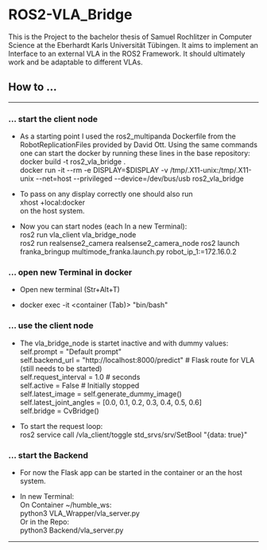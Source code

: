 # ROS2-VLA_Bridge

This is the Project to the bachelor thesis of Samuel Rochlitzer in Computer Science at the Eberhardt Karls Universität Tübingen. It aims to implement an Interface to an external VLA in the ROS2 Framework. It should ultimately work and be adaptable to different VLAs.

## How to ...
---

### ... start the client node

* As a starting point I used the ros2_multipanda Dockerfile from the RobotReplicationFiles provided by David Ott. Using the same commands one can start the docker by running these lines in the base repository:  
docker build -t ros2_vla_bridge .  
docker run -it --rm -e DISPLAY=$DISPLAY -v /tmp/.X11-unix:/tmp/.X11-unix --net=host --privileged --device=/dev/bus/usb ros2_vla_bridge  

* To pass on any display correctly one should also run  
xhost +local:docker  
on the host system.  

* Now you can start nodes (each In a new Terminal):  
ros2 run vla_client vla_bridge_node  
ros2 run realsense2_camera realsense2_camera_node
ros2 launch franka_bringup multimode_franka.launch.py robot_ip_1:=172.16.0.2

### ... open new Terminal in docker

* Open new terminal (Str+Alt+T)  

* docker exec -it <container (Tab)> "bin/bash"

### ... use the client node

* The vla_bridge_node is startet inactive and with dummy values:  
    self.prompt = "Default prompt"  
    self.backend_url = "http://localhost:8000/predict"              # Flask route for VLA (still needs to be started)  
    self.request_interval = 1.0                                     # seconds  
    self.active = False                                             # Initially stopped  
    self.latest_image = self.generate_dummy_image()  
    self.latest_joint_angles = [0.0, 0.1, 0.2, 0.3, 0.4, 0.5, 0.6]  
    self.bridge = CvBridge()  

* To start the request loop:  
    ros2 service call /vla_client/toggle std_srvs/srv/SetBool "{data: true}"  

### ... start the Backend

* For now the Flask app can be started in the container or an the host system.  

* In new Terminal:  
On Container ~/humble_ws:  
python3 VLA_Wrapper/vla_server.py  
Or in the Repo:  
python3 Backend/vla_server.py

---
